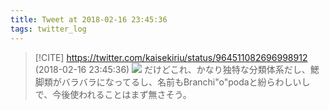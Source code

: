 ```yaml
---
title: Tweet at 2018-02-16 23:45:36
tags: twitter_log
---
```


> [!CITE] https://twitter.com/kaisekiriu/status/964511082696998912 (2018-02-16 23:45:36)
> ![](https://twitter.com/kaisekiriu/status/964511082696998912)
> だけどこれ、かなり独特な分類体系だし、鰓脚類がバラバラになってるし、名前もBranchi"o"podaと紛らわしいしで、今後使われることはまず無さそう。
